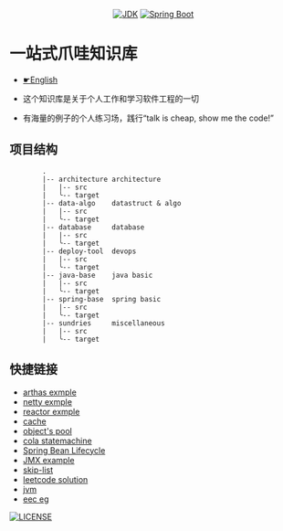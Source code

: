 <p align="center">
  <a href="https://www.oracle.com/technetwork/java/javase/downloads/index.html"><img alt="JDK" src="https://img.shields.io/badge/JDK-21.0.3-orange.svg"/></a>
  <a href="https://docs.spring.io/spring-boot/docs/3.3.x/"><img alt="Spring Boot" src="https://img.shields.io/badge/Spring Boot-3.3.3.RELEASE-brightgreen.svg"/></a>
</p>

# 一站式爪哇知识库 

- [☛English](README.md)

- 这个知识库是关于个人工作和学习软件工程的一切

- 有海量的例子的个人练习场，践行“talk is cheap, show me the code!”

## 项目结构

```text
        .
        |-- architecture architecture
        |   |-- src
        |   ╰-- target
        |-- data-algo    datastruct & algo
        |   |-- src
        |   ╰-- target
        |-- database     database
        |   |-- src
        |   ╰-- target
        |-- deploy-tool  devops
        |   |-- src
        |   ╰-- target
        |-- java-base    java basic
        |   |-- src
        |   ╰-- target
        |-- spring-base  spring basic
        |   |-- src
        |   ╰-- target
        |-- sundries     miscellaneous
        |   |-- src
        |   ╰-- target
```

## 快捷链接

- [arthas exmple](./architecture/src/main/java/arthas)
- [netty exmple](./architecture/src/main/java/netty)
- [reactor exmple](./architecture/src/main/java/reactor)
- [cache](./architecture/src/main/java/cache)
- [object's pool](./architecture/src/main/java/pool)
- [cola statemachine](./architecture/src/main/java/statemachine)
- [Spring Bean Lifecycle](./spring-base/src/main/java/bean/BeanLifeCycle.java)
- [JMX example](./java-base/src/main/java/features/jmx/)
- [skip-list](./data-algo/src/main/java/ods/SkiplistList.java)
- [leetcode solution](./data-algo/src/test/java)
- [jvm](./java-base/src/main/java/jvm)
- [eec eg](./database/src/main/java/fun/sssdnsy/executor/query/EmployQueryExecutor.java)

[![LICENSE](https://img.shields.io/badge/license-NPL%20(The%20996%20Prohibited%20License)-blue.svg)](LICENSE)
